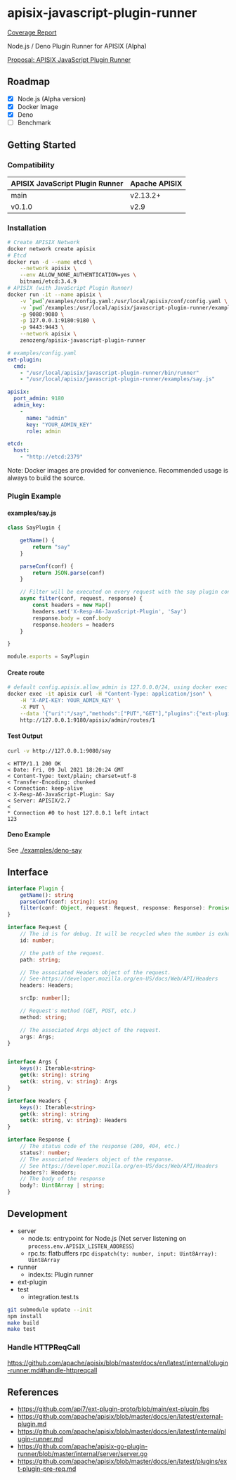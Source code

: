 # apisix-javascript-plugin-runner

[Coverage Report](https://zenozeng.github.io/apisix-javascript-plugin-runner/coverage/)

Node.js / Deno Plugin Runner for APISIX (Alpha)

[Proposal: APISIX JavaScript Plugin Runner](https://github.com/apache/apisix/issues/5106)

## Roadmap

- [x] Node.js (Alpha version)
- [x] Docker Image
- [x] Deno
- [ ] Benchmark

## Getting Started


### Compatibility

| APISIX JavaScript Plugin Runner | Apache APISIX |
| --- | --- |
| main | v2.13.2+ |
| v0.1.0 | v2.9 |

### Installation

```bash
# Create APISIX Network
docker network create apisix
# Etcd
docker run -d --name etcd \
    --network apisix \
    --env ALLOW_NONE_AUTHENTICATION=yes \
    bitnami/etcd:3.4.9
# APISIX (with JavaScript Plugin Runner)
docker run -it --name apisix \
    -v `pwd`/examples/config.yaml:/usr/local/apisix/conf/config.yaml \
    -v `pwd`/examples:/usr/local/apisix/javascript-plugin-runner/examples \
    -p 9080:9080 \
    -p 127.0.0.1:9180:9180 \
    -p 9443:9443 \
    --network apisix \
    zenozeng/apisix-javascript-plugin-runner
```

```yaml
# examples/config.yaml
ext-plugin:
  cmd: 
    - "/usr/local/apisix/javascript-plugin-runner/bin/runner"
    - "/usr/local/apisix/javascript-plugin-runner/examples/say.js"

apisix:
  port_admin: 9180
  admin_key:
    -
      name: "admin"
      key: "YOUR_ADMIN_KEY"
      role: admin

etcd:
  host:
    - "http://etcd:2379"
```

Note: Docker images are provided for convenience. Recommended usage is always to build the source.

### Plugin Example

#### examples/say.js

```javascript
class SayPlugin {

    getName() {
        return "say"
    }

    parseConf(conf) {
        return JSON.parse(conf)
    }

    // Filter will be executed on every request with the say plugin configured.
    async filter(conf, request, response) {
        const headers = new Map()
        headers.set('X-Resp-A6-JavaScript-Plugin', 'Say')
        response.body = conf.body
        response.headers = headers
    }

}

module.exports = SayPlugin
```

#### Create route

```bash
# default config.apisix.allow_admin is 127.0.0.0/24, using docker exec
docker exec -it apisix curl -H "Content-Type: application/json" \
    -H 'X-API-KEY: YOUR_ADMIN_KEY' \
    -X PUT \
    --data '{"uri":"/say","methods":["PUT","GET"],"plugins":{"ext-plugin-pre-req":{"conf":[{"name":"say","value":"{\"body\":\"123\"}"}]}}}' \
    http://127.0.0.1:9180/apisix/admin/routes/1
```

#### Test Output

```bash
curl -v http://127.0.0.1:9080/say
```

```
< HTTP/1.1 200 OK
< Date: Fri, 09 Jul 2021 18:20:24 GMT
< Content-Type: text/plain; charset=utf-8
< Transfer-Encoding: chunked
< Connection: keep-alive
< X-Resp-A6-JavaScript-Plugin: Say
< Server: APISIX/2.7
< 
* Connection #0 to host 127.0.0.1 left intact
123
```

#### Deno Example

See [./examples/deno-say](./examples/deno-say)

## Interface

```typescript
interface Plugin {
    getName(): string
    parseConf(conf: string): string
    filter(conf: Object, request: Request, response: Response): Promise<void>
}

interface Request {
    // The id is for debug. It will be recycled when the number is exhausted
    id: number;

    // the path of the request.
    path: string;

    // The associated Headers object of the request.
    // See·https://developer.mozilla.org/en-US/docs/Web/API/Headers
    headers: Headers;

    srcIp: number[];

    // Request's method (GET, POST, etc.)
    method: string;

    // The associated Args object of the request.
    args: Args;
}


interface Args {
    keys(): Iterable<string>
    get(k: string): string
    set(k: string, v: string): Args
}

interface Headers {
    keys(): Iterable<string>
    get(k: string): string
    set(k: string, v: string): Headers
}

interface Response {
    // The status code of the response (200, 404, etc.)
    status?: number;
    // The associated Headers object of the response.
    // See https://developer.mozilla.org/en-US/docs/Web/API/Headers
    headers?: Headers;
    // The body of the response
    body?: Uint8Array | string;
}
```

## Development

- server
    - node.ts: entrypoint for Node.js (Net server listening on `process.env.APISIX_LISTEN_ADDRESS`)
    - rpc.ts: flatbuffers rpc `dispatch(ty: number, input: Uint8Array): Uint8Array`
- runner
    - index.ts: Plugin runner
- ext-plugin
- test
    - integration.test.ts

```bash
git submodule update --init
npm install
make build
make test
```

### Handle HTTPReqCall

https://github.com/apache/apisix/blob/master/docs/en/latest/internal/plugin-runner.md#handle-httpreqcall

## References

- https://github.com/api7/ext-plugin-proto/blob/main/ext-plugin.fbs
- https://github.com/apache/apisix/blob/master/docs/en/latest/external-plugin.md
- https://github.com/apache/apisix/blob/master/docs/en/latest/internal/plugin-runner.md
- https://github.com/apache/apisix-go-plugin-runner/blob/master/internal/server/server.go
- https://github.com/apache/apisix/blob/master/docs/en/latest/plugins/ext-plugin-pre-req.md
